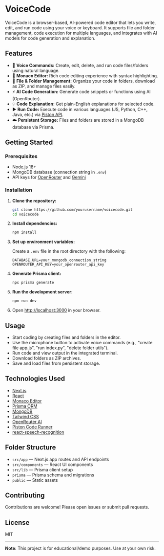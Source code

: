 # VoiceCode

VoiceCode is a browser-based, AI-powered code editor that lets you write, edit, and run code using your voice or keyboard. It supports file and folder management, code execution for multiple languages, and integrates with AI models for code generation and explanation.

## Features

- 🎤 **Voice Commands:** Create, edit, delete, and run code files/folders using natural language.
- 📝 **Monaco Editor:** Rich code editing experience with syntax highlighting.
- 📁 **File & Folder Management:** Organize your code in folders, download as ZIP, and manage files easily.
- ⚡ **AI Code Generation:** Generate code snippets or functions using AI (OpenRouter).
- 💡 **Code Explanation:** Get plain-English explanations for selected code.
- ▶️ **Run Code:** Execute code in various languages (JS, Python, C++, Java, etc.) via [Piston API](https://github.com/engineer-man/piston).
- ☁️ **Persistent Storage:** Files and folders are stored in a MongoDB database via Prisma.

## Getting Started

### Prerequisites

- Node.js 18+
- MongoDB database (connection string in `.env`)
- API keys for [OpenRouter](https://openrouter.ai/) and [Gemini](https://ai.google.dev/gemini-api/docs/api-key)

### Installation

1. **Clone the repository:**
   ```sh
   git clone https://github.com/yourusername/voicecode.git
   cd voicecode
   ```

2. **Install dependencies:**
   ```sh
   npm install
   ```

3. **Set up environment variables:**

   Create a `.env` file in the root directory with the following:

   ```
   DATABASE_URL=your_mongodb_connection_string
   OPENROUTER_API_KEY=your_openrouter_api_key
   ```

4. **Generate Prisma client:**
   ```sh
   npx prisma generate
   ```

5. **Run the development server:**
   ```sh
   npm run dev
   ```

6. Open [http://localhost:3000](http://localhost:3000) in your browser.

## Usage

- Start coding by creating files and folders in the editor.
- Use the microphone button to activate voice commands (e.g., "create file app.js", "run index.py", "delete folder utils").
- Run code and view output in the integrated terminal.
- Download folders as ZIP archives.
- Save and load files from persistent storage.

## Technologies Used

- [Next.js](https://nextjs.org/)
- [React](https://react.dev/)
- [Monaco Editor](https://microsoft.github.io/monaco-editor/)
- [Prisma ORM](https://www.prisma.io/)
- [MongoDB](https://www.mongodb.com/)
- [Tailwind CSS](https://tailwindcss.com/)
- [OpenRouter AI](https://openrouter.ai/)
- [Piston Code Runner](https://github.com/engineer-man/piston)
- [react-speech-recognition](https://www.npmjs.com/package/react-speech-recognition)

## Folder Structure

- `src/app` — Next.js app routes and API endpoints
- `src/components` — React UI components
- `src/lib` — Prisma client setup
- `prisma` — Prisma schema and migrations
- `public` — Static assets

## Contributing

Contributions are welcome! Please open issues or submit pull requests.

## License

MIT

---

**Note:** This project is for educational/demo purposes. Use at your own risk.
